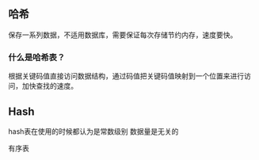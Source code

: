 ## 哈希

保存一系列数据，不适用数据库，需要保证每次存储节约内存，速度要快。

### 什么是哈希表？

根据关键码值直接访问数据结构，通过码值把关键码值映射到一个位置来进行访问，加快查找的速度。

## Hash

hash表在使用的时候都认为是常数级别  数据量是无关的



有序表
